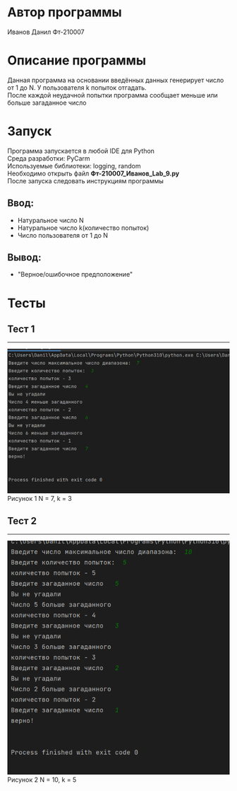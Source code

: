 # Автор программы
Иванов Данил Фт-210007
# Описание программы 
Данная программа на основании введённых данных генерирует число от 1 до N. У пользователя k попыток отгадать.\
После каждой неудачной попытки программа сообщает меньше или больше загаданное число
# Запуск
Программа запускается в любой IDE для Python\
Среда разработки: PyCarm\
Используемые библиотеки: logging, random\
Необходимо открыть файл **Фт-210007_Иванов_Lab_9.py**\
После запуска следовать инструкциям программы
## Ввод:
- Натуральное число N
- Натуральное число k(количество попыток)
- Число пользователя от 1 до N
## Вывод:
- "Верное/ошибочное предположение"
# Тесты
## Тест 1 
___
![](https://github.com/I-D-S/Random-nums/blob/main/tests/73.png)\
Рисунок 1 N = 7, k = 3
## Тест 2 
___
![](https://github.com/I-D-S/Random-nums/blob/main/tests/105.png)\
Рисунок 2 N = 10, k = 5

